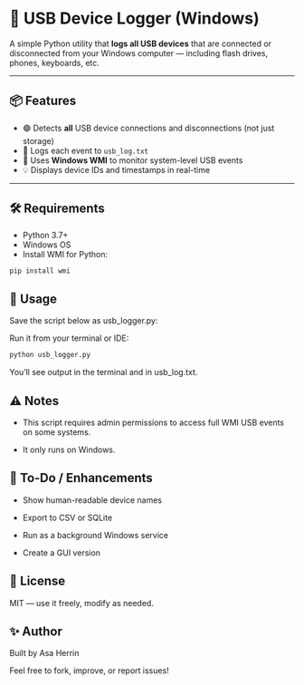 # 🧩 USB Device Logger (Windows)

A simple Python utility that **logs all USB devices** that are connected or disconnected from your Windows computer — including flash drives, phones, keyboards, etc.

---

## 📦 Features

- 🟢 Detects **all** USB device connections and disconnections (not just storage)
- 📄 Logs each event to `usb_log.txt`
- 🧠 Uses **Windows WMI** to monitor system-level USB events
- 💡 Displays device IDs and timestamps in real-time

---

## 🛠️ Requirements

- Python 3.7+
- Windows OS
- Install WMI for Python:

```bash
pip install wmi
```
## 🚀 Usage
Save the script below as usb_logger.py:

Run it from your terminal or IDE:

```bash
python usb_logger.py
```
You’ll see output in the terminal and in usb_log.txt.


## ⚠️ Notes
- This script requires admin permissions to access full WMI USB events on some systems.

- It only runs on Windows.

## 🔧 To-Do / Enhancements
 - Show human-readable device names

 - Export to CSV or SQLite

 - Run as a background Windows service

 - Create a GUI version

## 📜 License
MIT — use it freely, modify as needed.

## ✨ Author
Built by Asa Herrin

Feel free to fork, improve, or report issues!